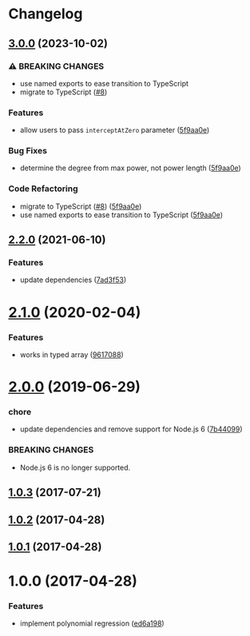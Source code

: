 # Changelog

## [3.0.0](https://github.com/mljs/regression-polynomial/compare/v2.2.0...v3.0.0) (2023-10-02)


### ⚠ BREAKING CHANGES

* use named exports to ease transition to TypeScript
* migrate to TypeScript ([#8](https://github.com/mljs/regression-polynomial/issues/8))

### Features

* allow users to pass `interceptAtZero` parameter ([5f9aa0e](https://github.com/mljs/regression-polynomial/commit/5f9aa0e5a7569b7933f3313c5073c64d1d647a34))


### Bug Fixes

* determine the degree from max power, not power length ([5f9aa0e](https://github.com/mljs/regression-polynomial/commit/5f9aa0e5a7569b7933f3313c5073c64d1d647a34))


### Code Refactoring

* migrate to TypeScript ([#8](https://github.com/mljs/regression-polynomial/issues/8)) ([5f9aa0e](https://github.com/mljs/regression-polynomial/commit/5f9aa0e5a7569b7933f3313c5073c64d1d647a34))
* use named exports to ease transition to TypeScript ([5f9aa0e](https://github.com/mljs/regression-polynomial/commit/5f9aa0e5a7569b7933f3313c5073c64d1d647a34))

## [2.2.0](https://github.com/mljs/regression-polynomial/compare/v2.1.0...v2.2.0) (2021-06-10)


### Features

* update dependencies ([7ad3f53](https://github.com/mljs/regression-polynomial/commit/7ad3f53721ca5d88fc23430aaf377d2a73a9893a))

# [2.1.0](https://github.com/mljs/regression-polynomial/compare/v2.0.0...v2.1.0) (2020-02-04)


### Features

* works in typed array ([9617088](https://github.com/mljs/regression-polynomial/commit/961708871c015512921f4538ee6396727db2e8b7))



# [2.0.0](https://github.com/mljs/regression-polynomial/compare/v1.0.3...v2.0.0) (2019-06-29)


### chore

* update dependencies and remove support for Node.js 6 ([7b44099](https://github.com/mljs/regression-polynomial/commit/7b44099))


### BREAKING CHANGES

* Node.js 6 is no longer supported.



<a name="1.0.3"></a>
## [1.0.3](https://github.com/mljs/regression-polynomial/compare/v1.0.2...v1.0.3) (2017-07-21)



<a name="1.0.2"></a>
## [1.0.2](https://github.com/mljs/regression-polynomial/compare/v1.0.1...v1.0.2) (2017-04-28)



<a name="1.0.1"></a>
## [1.0.1](https://github.com/mljs/regression-polynomial/compare/v1.0.0...v1.0.1) (2017-04-28)



<a name="1.0.0"></a>
# 1.0.0 (2017-04-28)


### Features

* implement polynomial regression ([ed6a198](https://github.com/mljs/regression-polynomial/commit/ed6a198))
